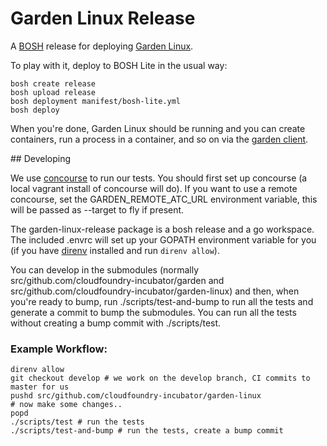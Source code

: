 # Garden Linux Release

A [BOSH](http://docs.cloudfoundry.org/bosh/) release for deploying [Garden Linux](https://github.com/cloudfoundry-incubator/garden-linux).

To play with it, deploy to BOSH Lite in the usual way:

```
bosh create release
bosh upload release
bosh deployment manifest/bosh-lite.yml
bosh deploy
```

When you're done, Garden Linux should be running and you can create containers, run a process in a container, and so on via the [garden client](https://github.com/cloudfoundry-incubator/garden).

## Developing

We use [concourse](http://github.com/concourse/concourse) to run our tests. You should first set up concourse (a local vagrant install of concourse will do). If you want to use a remote concourse, set the GARDEN_REMOTE_ATC_URL environment variable, this will be passed as --target to fly if present.

The garden-linux-release package is a bosh release and a go workspace. The included .envrc will set up your GOPATH environment variable for you (if you have [direnv](https://github.com/direnv/direnv) installed and run `direnv allow`). 

You can develop in the submodules (normally src/github.com/cloudfoundry-incubator/garden and src/github.com/cloudfoundry-incubator/garden-linux) and then, when you're ready to bump, run ./scripts/test-and-bump to run all the tests and generate a commit to bump the submodules. You can run all the tests without creating a bump commit with ./scripts/test.

### Example Workflow:

~~~~
direnv allow
git checkout develop # we work on the develop branch, CI commits to master for us
pushd src/github.com/cloudfoundry-incubator/garden-linux
# now make some changes..
popd
./scripts/test # run the tests
./scripts/test-and-bump # run the tests, create a bump commit
~~~~
